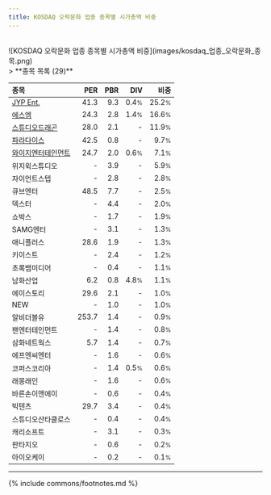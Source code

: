 ```yaml
---
title: KOSDAQ 오락문화 업종 종목별 시가총액 비중
---
```

<br>
![KOSDAQ 오락문화 업종 종목별 시가총액 비중](images/kosdaq_업종_오락문화_종목.png)
<br>
> **종목 목록 (29)**<a id="list"></a>

| **종목** | **PER** | **PBR** | **DIV** | **비중** |
| :------- | ------: | ------: | ------: | -------: |
| [JYP Ent.](/035900/) | 41.3 | 9.3 | 0.4<small>%</small> | 25.2<small>%</small> |
| [에스엠](/041510/) | 24.3 | 2.8 | 1.4<small>%</small> | 16.6<small>%</small> |
| [스튜디오드래곤](/253450/) | 28.0 | 2.1 | - | 11.9<small>%</small> |
| [파라다이스](/034230/) | 42.5 | 0.8 | - | 9.7<small>%</small> |
| [와이지엔터테인먼트](/122870/) | 24.7 | 2.0 | 0.6<small>%</small> | 7.1<small>%</small> |
| 위지윅스튜디오 | - | 3.9 | - | 5.9<small>%</small> |
| 자이언트스텝 | - | 2.8 | - | 2.8<small>%</small> |
| 큐브엔터 | 48.5 | 7.7 | - | 2.5<small>%</small> |
| 덱스터 | - | 4.4 | - | 2.0<small>%</small> |
| 쇼박스 | - | 1.7 | - | 1.9<small>%</small> |
| SAMG엔터 | - | 3.1 | - | 1.3<small>%</small> |
| 애니플러스 | 28.6 | 1.9 | - | 1.3<small>%</small> |
| 키이스트 | - | 2.4 | - | 1.2<small>%</small> |
| 초록뱀미디어 | - | 0.4 | - | 1.1<small>%</small> |
| 남화산업 | 6.2 | 0.8 | 4.8<small>%</small> | 1.1<small>%</small> |
| 에이스토리 | 29.6 | 2.1 | - | 1.0<small>%</small> |
| NEW | - | 1.0 | - | 1.0<small>%</small> |
| 알비더블유 | 253.7 | 1.4 | - | 0.9<small>%</small> |
| 팬엔터테인먼트 | - | 1.4 | - | 0.8<small>%</small> |
| 삼화네트웍스 | 5.7 | 1.4 | - | 0.7<small>%</small> |
| 에프엔씨엔터 | - | 1.6 | - | 0.6<small>%</small> |
| 코퍼스코리아 | - | 1.4 | 0.5<small>%</small> | 0.6<small>%</small> |
| 래몽래인 | - | 1.6 | - | 0.6<small>%</small> |
| 바른손이앤에이 | - | 0.6 | - | 0.4<small>%</small> |
| 빅텐츠 | 29.7 | 3.4 | - | 0.4<small>%</small> |
| 스튜디오산타클로스 | - | 0.4 | - | 0.4<small>%</small> |
| 캐리소프트 | - | 3.1 | - | 0.3<small>%</small> |
| 판타지오 | - | 0.6 | - | 0.2<small>%</small> |
| 아이오케이 | - | 0.2 | - | 0.1<small>%</small> |

---
{% include commons/footnotes.md %}